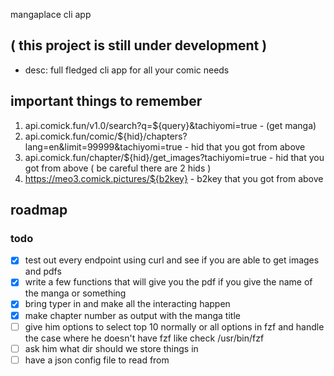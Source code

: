  mangaplace cli app

## ( this project is still under development )

- desc: full fledged cli app for all your comic needs

## important things to remember

1. api.comick.fun/v1.0/search?q=${query}&tachiyomi=true - (get manga)
2. api.comick.fun/comic/${hid}/chapters?lang=en&limit=99999&tachiyomi=true - hid that you got from above
3. api.comick.fun/chapter/${hid}/get_images?tachiyomi=true - hid that you got from above ( be careful there are 2 hids )
4. <https://meo3.comick.pictures/${b2key}> - b2key that you got from above

## roadmap

### todo

- [x] test out every endpoint using curl and see if you are able to get images and pdfs
- [x] write a few functions that will give you the pdf if you give the name of the manga or something
- [x] bring typer in and make all the interacting happen
- [X] make chapter number as output with the manga title
- [ ] give him options to select top 10 normally or all options in fzf and handle the case where he doesn't have fzf like check /usr/bin/fzf
- [ ] ask him what dir should we store things in
- [ ] have a json config file to read from
